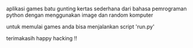 aplikasi games batu gunting kertas sederhana dari bahasa pemrograman python
dengan menggunakan image dan random komputer

untuk memulai games anda bisa menjalankan script 'run.py'

terimakasih 
happy hacking !!
